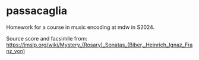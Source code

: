 # passacaglia

Homework for a course in music encoding at mdw in S2024.

Source score and facsimile from:
https://imslp.org/wiki/Mystery_(Rosary)_Sonatas_(Biber,_Heinrich_Ignaz_Franz_von)


